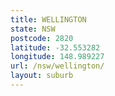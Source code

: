 ```yaml
---
title: WELLINGTON
state: NSW
postcode: 2820
latitude: -32.553282
longitude: 148.989227
url: /nsw/wellington/
layout: suburb
---
```

